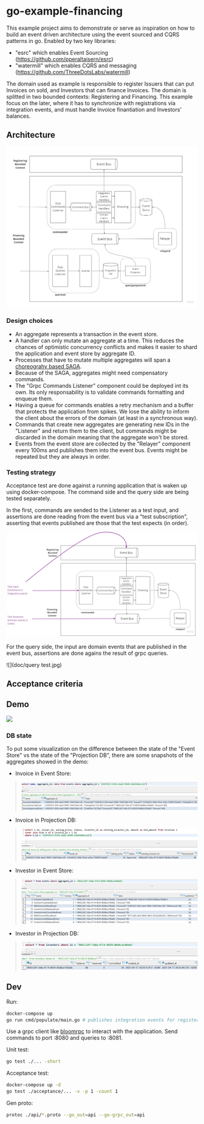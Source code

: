 # go-example-financing

This example project aims to demonstrate or serve as inspiration on how to build an event driven architecture using the event sourced and CQRS patterns in go. Enabled by two key libraries:
- "esrc" which enables Event Sourcing (https://github.com/pperaltaisern/esrc)
- "watermill" which enables CQRS and messaging (https://github.com/ThreeDotsLabs/watermill)

The domain used as example is responsible to register Issuers that can put Invoices on sold, and Investors that can finance Invoices. The domain is splitted in two bounded contexts: Registering and Financing. This example focus on the later, where it has to synchronize with registrations via integration events, and must handle Invoice finantiation and Investors' balances. 

## Architecture
![](doc/architecture.jpg)

### Design choices
- An aggregate represents a transaction in the event store.
- A handler can only mutate an aggregate at a time. This reduces the chances of optimistic concurrency conflicts and makes it easier to shard the application and event store by aggregate ID.
- Processes that have to mutate multiple aggregates will span a [choreograhy based SAGA](https://microservices.io/patterns/data/saga.html).
- Because of the SAGA, aggregates might need compensatory commands.
- The "Grpc Commands Listener" component could be deployed int its own. Its only responsability is to validate commands formatting and enqueue them.
- Having a queue for commands enables a retry mechanism and a buffer that protects the application from spikes. We lose the ability to inform the client about the errors of the domain (at least in a synchronous way).
- Commands that create new aggregates are generating new IDs in the "Listener" and return them to the client, but commands might be discarded in the domain meaning that the aggregate won't be stored.
- Events from the event store are collected by the "Relayer" component every 100ms and publishes them into the event bus. Events might be repeated but they are always in order.

### Testing strategy
Acceptance test are done against a running application that is waken up using docker-compose. The command side and the query side are being tested separately. 

In the first, commands are sended to the Listener as a test input, and assertions are done reading from the event bus via a "test subscription", asserting that events published are those that the test expects (in order).

![](doc/command_test.jpg)

For the query side, the input are domain events that are published in the event bus, assertions are done agains the result of grpc queries.

![](doc/query test.jpg)

## Acceptance criteria

## Demo
![](doc/demo.gif)

### DB state
To put some visualization on the difference between the state of the "Event Store" vs the state of the "Projection DB", there are some snapshots of the aggregates showed in the demo:

- Invoice in Event Store:
> ![EventStore](doc/ES_invoice.png)

- Invoice in Projection DB:
> ![Projection](doc/Projection_invoice.png)

- Investor in Event Store:
> ![EventStore](doc/ES_investor.png)

- Investor in Projection DB:
> ![Projection](doc/Projection_investor.png)


## Dev
Run:
```bash
docker-compose up 
go run cmd/populate/main.go # publishes integration events for registering issuers and investors
```
Use a grpc client like [bloomrpc](https://github.com/bloomrpc/bloomrpc) to interact with the application. Send commands to port :8080 and queries to :8081.


Unit test:
```bash
go test ./... -short
```

Acceptance test:
```bash
docker-compose up -d
go test ./acceptance/... -v -p 1 -count 1
```

Gen proto:
```bash
protoc ./api/*.proto --go_out=api --go-grpc_out=api
```
